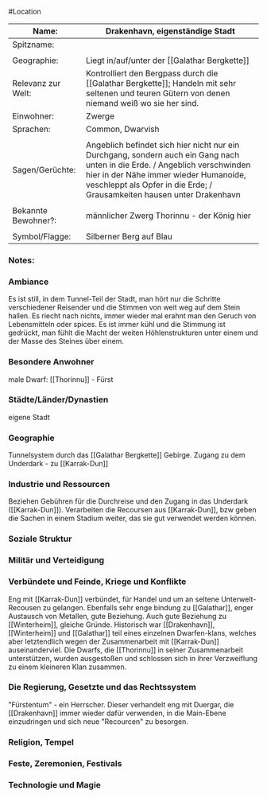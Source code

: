 #Location

| Name:               | Drakenhavn, eigenständige Stadt                                                                                                                                                                                                                 |
| ------------------- | ----------------------------------------------------------------------------------------------------------------------------------------------------------------------------------------------------------------------------------------------- |
| Spitzname:          |                                                                                                                                                                                                                                                 |
|                     |                                                                                                                                                                                                                                                 |
| Geographie:         | Liegt in/auf/unter der [[Galathar Bergkette]]                                                                                                                                                                                                   |
| Relevanz zur Welt:  | Kontrolliert den Bergpass durch die [[Galathar Bergkette]]; Handeln mit sehr seltenen und teuren Gütern  von denen niemand weiß wo sie her sind.                                                                                                |
| Einwohner:          | Zwerge                                                                                                                                                                                                                                          |
| Sprachen:           | Common, Dwarvish                                                                                                                                                                                                                                |
|                     |                                                                                                                                                                                                                                                 |
| Sagen/Gerüchte:     | Angeblich befindet sich hier nicht nur ein Durchgang, sondern auch ein Gang nach unten in die Erde. / Angeblich verschwinden hier in der Nähe immer wieder Humanoide, veschleppt als Opfer in die Erde; / Grausamkeiten hausen unter Drakenhavn |
|                     |                                                                                                                                                                                                                                                 |
| Bekannte Bewohner?: | männlicher Zwerg Thorinnu - der König hier                                                                                                                                                                                                      |
|                     |                                                                                                                                                                                                                                                 |
| Symbol/Flagge:      | Silberner Berg auf Blau                                                                                                                                                                                                                         |
### Notes:
### Ambiance
Es ist still, in dem Tunnel-Teil der Stadt, man hört nur die Schritte verschiedener Reisender und die Stimmen von weit weg auf dem Stein hallen.
Es riecht nach nichts, immer wieder mal erahnt man den Geruch von Lebensmitteln oder spices.
Es ist immer kühl und die Stimmung ist gedrückt, man fühlt die Macht der weiten Höhlenstrukturen unter einem und der Masse des Steines über einem.
### Besondere Anwohner
male Dwarf: [[Thorinnu]] - Fürst
### Städte/Länder/Dynastien
eigene Stadt
### Geographie
Tunnelsystem durch das [[Galathar Bergkette]] Gebirge. Zugang zu dem Underdark - zu [[Karrak-Dun]]
### Industrie und Ressourcen
Beziehen Gebühren für die Durchreise und den Zugang in das Underdark ([[Karrak-Dun]]). Verarbeiten die Recoursen aus [[Karrak-Dun]], bzw geben die Sachen in einem Stadium weiter, das sie gut verwendet werden können.
### Soziale Struktur

### Militär und Verteidigung
### Verbündete und Feinde, Kriege und Konflikte
Eng mit [[Karrak-Dun]] verbündet, für Handel und um an seltene Unterwelt-Recousen zu gelangen.
Ebenfalls sehr enge bindung zu [[Galathar]], enger Austausch von Metallen, gute Beziehung.
Auch gute Beziehung zu [[Winterheim]], gleiche Gründe.
Historisch war [[Drakenhavn]], [[Winterheim]] und [[Galathar]] teil eines einzelnen Dwarfen-klans, welches aber letztendlich wegen der Zusammenarbeit mit [[Karrak-Dun]] auseinanderviel. Die Dwarfs, die [[Thorinnu]] in seiner Zusammenarbeit unterstützen, wurden ausgestoßen und schlossen sich in ihrer Verzweiflung zu einem kleineren Klan zusammen.
### Die Regierung, Gesetzte und das Rechtssystem
"Fürstentum" - ein Herrscher. Dieser verhandelt eng mit Duergar, die [[Drakenhavn]] immer wieder dafür verwenden, in die Main-Ebene einzudringen und sich neue "Recourcen" zu besorgen.
### Religion, Tempel
### Feste, Zeremonien, Festivals
### Technologie und Magie

